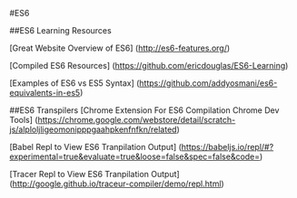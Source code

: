 #ES6

##ES6 Learning Resources

[Great Website Overview of ES6] (http://es6-features.org/)

[Compiled ES6 Resources] (https://github.com/ericdouglas/ES6-Learning)

[Examples of ES6 vs ES5 Syntax] (https://github.com/addyosmani/es6-equivalents-in-es5)

##ES6 Transpilers
[Chrome Extension For ES6 Compilation Chrome Dev Tools] (https://chrome.google.com/webstore/detail/scratch-js/alploljligeomonipppgaahpkenfnfkn/related)

[Babel Repl to View ES6 Tranpilation Output] (https://babeljs.io/repl/#?experimental=true&evaluate=true&loose=false&spec=false&code=)

[Tracer Repl to View ES6 Tranpilation Output]
(http://google.github.io/traceur-compiler/demo/repl.html)
